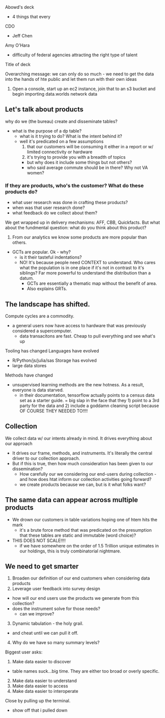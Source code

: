 Abowd's deck
  - 4 things that every

CDO
  - Jeff Chen

Amy O'Hara
  - difficulty of federal agencies attracting the right type of talent


Title of deck

Overarching message: we can only do so much - we need to get the data into the hands of hte public and let them run with their own ideas

1. Open a console, start up an ec2 instance, join that to an s3 bucket and begin importing data.worlds network data


## Let's talk about products
why do we (the bureau) create and disseminate tables?
  - what is the purpose of a dp table?
    + what is it trying to do? What is the intent behind it?
    + well it's predicated on a few assumptions
      1. that our customers will be consuming it either in a report or w/ limited connectivity or hardware
      2. it's trying to provide you with a breadth of topics
        - but why does it include some things but not others?
        - who said average commute should be in there? Why not VA women?
### If they are products, who's the customer? What do these products do?
  - what user research was done in crafting these products?
  - when was that user research done?
  - what feedback do we collect about them?

We get wrapped up in delivery mechanisms: AFF, CBB, Quickfacts. But what about the fundmental question: what do you think about this product?
1. From our analytics we know some products are more popular than others.
  - GCTs are popular. Ok - why?
    + is it their tasteful indentations?
    + NO! It's because people need CONTEXT to understand. Who cares what the population is in one place if it's not in contrast to it's siblings? Far more powerful to understand the distribution than a datum.
      - GCTs are essentially a thematic map without the benefit of area.
      - Also explains GRTs.

## The landscape has shifted.
Compute cycles are a commodity.
  - a general users now have access to hardware that was previously considered a supercomputer.
    + data transacitons are fast. Cheap to pull everything and see what's up

Tooling has changed
  Languages have evolved
  - R/Python/js/julia/sas
  Storage has evolved
  - large data stores

Methods have changed
  - unsupervised learning methods are the new hotness. As a result, everyone is data starved.
    + in their documentation, tensorflow actually points to a census data set as a starter guide.
      = big slap in the face that they 1) point to a 3rd party for the data and 2) include a goddamn cleaning script because OF COURSE THEY NEEDED TO!!!!


## Collection
We collect data w/ our intents already in mind. It drives everything about our approach
  - It drives our frame, methods, and instruments. It's literally the central driver to our collection approach.
  - But if this is true, then how much consideration has been given to our dissemination?
    + How carefully our we considering our end-users during collection - and how does htat inform our collection activities going forward?
    + we create products because we can, but is it what folks want?

## The same data can appear across multiple products
  - We drown our customers in table variations hoping one of htem hits the mark
    + it's a brute force method that was predicated on the presumption that these tables are static and immutable (word choice)?
  - THIS DOES NOT SCALE!!!!
    + if we have somewhere on the order of 1.5 Trillion unique estimates in our holdings, this is truly combinatorial nightmare.


## We need to get smarter
1. Broaden our definition of our end customers when considering data products
2. Leverage user feedback into survey design
  - how will our end users use the products we generate from this collection?
  - does the instrument solve for those needs?
    + can we improve?
3. Dynamic tabulation - the holy grail.
  - and cheat until we can pull it off.

4. Why do we have so many summary levels?

Biggest user asks:
1. Make data easier to discover
  - table names suck...big time. They are either too broad or overly specific.
2. Make data easier to understand
3. Make data easier to access
4. Make data easier to interoperate

Close by pulling up the terminal.
  - show off that i pulled down
